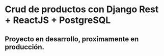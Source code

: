 # Crud de productos con Django Rest + ReactJS + PostgreSQL

## Proyecto en desarrollo, proximamente en producción.
